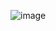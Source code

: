 ![image](https://github.com/richoyudha027/PemrogramanWeb/assets/115569013/4690b06f-e858-415b-abc6-31898071ed09)
